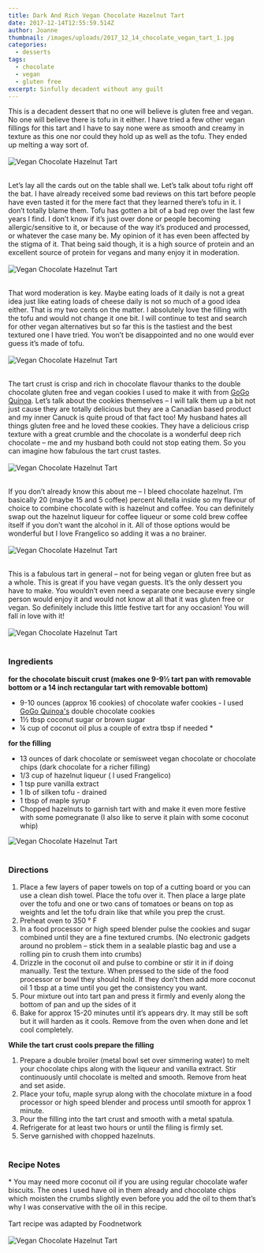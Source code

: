 ```yaml
---
title: Dark And Rich Vegan Chocolate Hazelnut Tart
date: 2017-12-14T12:55:59.514Z
author: Joanne
thumbnail: /images/uploads/2017_12_14_chocolate_vegan_tart_1.jpg
categories:
  - desserts
tags:
  - chocolate
  - vegan
  - gluten free
excerpt: Sinfully decadent without any guilt
---
```

This is a decadent dessert that no one will believe is gluten free and vegan. No one will believe there is tofu in it either.  I have tried a few other vegan fillings for this tart and I have to say none were as smooth and creamy in texture as this one nor could they hold up as well as the tofu. They ended up melting a way sort of.
<br>
<br>
![Vegan Chocolate Hazelnut Tart ](/images/uploads/2017_12_14_chocolate_vegan_tart_2.jpg)
<br>
<br>

Let’s lay all the cards out on the table shall we. Let’s talk about tofu right off the bat. I have already received some bad reviews on this tart before people have even tasted it for the mere fact that they learned there’s tofu in it. I don’t totally blame them. Tofu has gotten a bit of a bad rep over the last few years I find. I don’t know if it’s just over done or people becoming allergic/sensitive to it,  or because of the way it’s produced and processed, or whatever the case many be.  My opinion of it has even been affected by the stigma of it.  That being said though, it is a high source of protein and an excellent source of protein for vegans and many enjoy it in moderation.
<br>
<br>
![Vegan Chocolate Hazelnut Tart ](/images/uploads/2017_12_14_chocolate_vegan_tart_3.jpg)
<br>
<br>

That word moderation is key.  Maybe eating loads of it daily is not a great idea just like eating loads of cheese daily is not so much of a good idea either. That is my two cents on the matter. I absolutely love the filling with the tofu and would not change it one bit. I will continue to test and search for other vegan alternatives but so far this is the tastiest and the best textured one I have tried. You won’t be disappointed and no one would ever guess it’s made of tofu.
<br>
<br>
![Vegan Chocolate Hazelnut Tart ](/images/uploads/2017_12_14_chocolate_vegan_tart_4.jpg)
<br>
<br>

The tart crust is crisp and rich in chocolate flavour thanks to the double chocolate gluten free and vegan cookies I used to make it with from [GoGo Quinoa](https://www.gogoquinoa.com/products/double-chocolate-quinoa-cookies/).  Let’s talk about the cookies themselves – I will talk them up a bit not just cause they are totally delicious but they are a Canadian based product and my inner Canuck is quite proud of that fact too! My husband hates all things gluten free and he loved these cookies. They have a delicious crisp texture with a great crumble and the chocolate is a wonderful deep rich chocolate – me and my husband both could not stop eating them. So you can imagine how fabulous the tart crust tastes.
<br>
<br>
![Vegan Chocolate Hazelnut Tart ](/images/uploads/2017_12_14_chocolate_vegan_tart_5.jpg)
<br>
<br>

If you don’t already know this about me – I bleed chocolate hazelnut. I’m basically 20 (maybe 15 and 5 coffee) percent Nutella inside so my flavour of choice to combine chocolate with is hazelnut and coffee. You can definitely swap out the hazelnut liqueur for coffee liqueur or some cold brew coffee itself if you don’t want the alcohol in it. All of those options would be wonderful but I love Frangelico so adding it was a no brainer.
<br>
<br>
![Vegan Chocolate Hazelnut Tart ](/images/uploads/2017_12_14_chocolate_vegan_tart_6.jpg)
<br>
<br>

This is a fabulous tart in general – not for being vegan or gluten free but as a whole. This is great if you have vegan guests. It’s the only dessert you have to make.  You wouldn’t even need a separate one because every single person would enjoy it and would not know at all that it was gluten free or vegan. So definitely include this little festive tart for any occasion! You will fall in love with it!
<br>
<br>
![Vegan Chocolate Hazelnut Tart ](/images/uploads/2017_12_14_chocolate_vegan_tart_7.jpg)
<br>
<br>



### Ingredients

**for the chocolate biscuit crust (makes one 9-9&frac12; tart pan with removable bottom or a 14 inch rectangular tart with removable bottom)**

* 9-10 ounces (approx 16 cookies) of chocolate wafer cookies - I used <span class="highlight">[GoGo Quinoa's](https://www.gogoquinoa.com/products/double-chocolate-quinoa-cookies/)</span> double chocolate cookies
* 1&frac12; tbsp coconut sugar or brown sugar
* &frac14; cup of coconut oil plus  a couple of extra tbsp if needed *

**for the filling**

* 13 ounces of dark chocolate or semisweet vegan chocolate or chocolate chips (dark chocolate for a richer filling)
* 1/3 cup of hazelnut liqueur ( I used Frangelico)
* 1 tsp pure vanilla extract
* 1 lb of silken tofu - drained
* 1 tbsp of maple syrup
* Chopped hazelnuts to garnish tart with and make it even more festive with some pomegranate (I also like to serve it plain with some coconut whip)  

![Vegan Chocolate Hazelnut Tart ](/images/uploads/2017_12_14_chocolate_vegan_tart_8.jpg)
<br>
<br>

### Directions

1. Place a few layers of paper towels on top of a cutting board or you can use a clean dish towel. Place the tofu over it. Then place a large plate over the tofu and one or two cans of tomatoes or beans on top as weights and let the tofu drain like that while you prep the crust.
2. Preheat oven to 350 &deg; F
3. In a food processor or high speed blender pulse the cookies and sugar combined until they are a fine textured crumbs. (No electronic gadgets around no problem – stick them in a sealable plastic bag and use a rolling pin to crush them into crumbs)
4. Drizzle in the coconut oil and pulse to combine or stir it in if doing manually. Test the texture. When pressed to the side of the food processor or bowl they should hold. If they don’t then add more coconut oil 1 tbsp at a time until you get the consistency you want.
5. Pour mixture out into tart pan and press it firmly and evenly along the bottom of pan and up the sides of it
6. Bake for approx 15-20 minutes until it’s appears dry.  It may still be soft but it will harden as it cools.  Remove from the oven when done and let cool completely.

**While the tart crust cools prepare the filling**

1. Prepare a double broiler (metal bowl set over simmering water) to melt your chocolate chips along with the liqueur and vanilla extract. Stir continuously until chocolate is melted and smooth.  Remove from heat and set aside.
2. Place your tofu, maple syrup along with the chocolate mixture in a food processor or high speed blender and process until smooth for approx 1 minute.
3. Pour the filling into the tart crust and smooth with a metal spatula.
4. Refrigerate for at least two hours or until the filing is firmly set.  
5. Serve garnished with chopped hazelnuts.
   <br>
   <br>

### Recipe Notes

\* You may need more coconut oil if you are using regular chocolate wafer biscuits.  The ones I used have oil in them already and chocolate chips which moisten the crumbs slightly even before you add the oil to them that’s why I was conservative with the oil in this recipe.
<br>
<br>
Tart recipe was adapted by Foodnetwork
<br>
<br>
![Vegan Chocolate Hazelnut Tart ](/images/uploads/2017_12_14_chocolate_vegan_tart_9.jpg)
